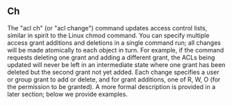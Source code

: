 <div class="section" id="ch">
<devsite-heading text="Ch" for="ch_1" level="h2" link="" toc="" back-to-top=""><h2 is-upgraded="" id="ch_1">Ch<a href="#top_of_page" class="devsite-back-to-top-link material-icons" data-title="Back to top"></a></h2></devsite-heading>
<p>The "acl ch" (or "acl change") command updates access control lists, similar
in spirit to the Linux chmod command. You can specify multiple access grant
additions and deletions in a single command run; all changes will be made
atomically to each object in turn. For example, if the command requests
deleting one grant and adding a different grant, the ACLs being updated will
never be left in an intermediate state where one grant has been deleted but
the second grant not yet added. Each change specifies a user or group grant
to add or delete, and for grant additions, one of R, W, O (for the
permission to be granted). A more formal description is provided in a later
section; below we provide examples.</p>
</div>
